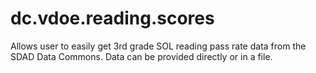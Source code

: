 # dc.vdoe.reading.scores

Allows user to easily get 3rd grade SOL reading pass rate data from the SDAD Data Commons.  Data can be provided directly or in a file.
